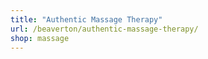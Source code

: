 ```yaml
---
title: "Authentic Massage Therapy"
url: /beaverton/authentic-massage-therapy/
shop: massage
---
```

